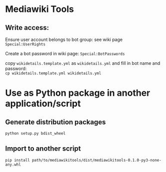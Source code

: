 # Mediawiki Tools

## Write access:
Ensure user account belongs to bot group: see wiki page `Special:UserRights`

Create a bot password in wiki page: `Special:BotPasswords`

copy `wikidetails.template.yml` as `wikidetails.yml` and fill in bot name and password:<br/>
`cp wikidetails.template.yml wikidetails.yml`

# Use as Python package in another application/script
## Generate distribution packages
`python setup.py bdist_wheel`

## Import to another script
`pip install path/to/mediawikitools/dist/mediawikitools-0.1.0-py3-none-any.whl`
